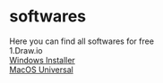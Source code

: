 # softwares
Here you can find all softwares for free<br>
1.Draw.io <br>
<a href="https://github.com/jgraph/drawio-desktop/releases/download/v17.2.4/draw.io-17.2.4-windows-installer.exe">Windows Installer</a><br>
<a href="https://github.com/jgraph/drawio-desktop/releases/download/v17.2.4/draw.io-universal-17.2.4.dmg">MacOS Universal</a>
